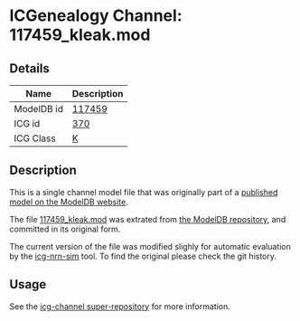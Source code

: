 # ICGenealogy Channel: 117459\_kleak.mod

## Details

Name | Description
---- | -----------
ModelDB id | [117459](http://senselab.med.yale.edu/ModelDB/ShowModel.cshtml?model=117459)
ICG id | [370](http://icg.neurotheory.ox.ac.uk/channels/1/370)
ICG Class | [K](http://icg.neurotheory.ox.ac.uk/channels/1)

## Description

This is a single channel model file that was originally part of a [published model on the ModelDB website](http://senselab.med.yale.edu/mModelDB/ShowModel.cshtml?model=117459).


The file [117459\_kleak.mod](117459_kleak.mod) was extrated from [the ModelDB repository](http://senselab.med.yale.edu/ModelDB/ShowModel.cshtml?model=117459), and committed in its original form.

The current version of the file was modified slighly for automatic evaluation by the [icg-nrn-sim](https://github.com/icgenealogy/icg-nrn-sim) tool. To find the original please check the git history.


## Usage

See the [icg-channel super-repository](https://github.com/icgenealogy/icg-channels) for more information.